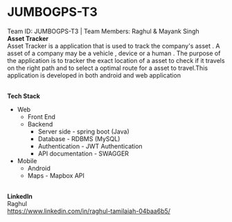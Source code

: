 # JUMBOGPS-T3
Team ID: JUMBOGPS-T3 | Team Members: Raghul &amp; Mayank Singh
</br>**Asset Tracker**</br>
Asset Tracker is a application that is used to track the company's asset . A asset of a company may be a vehicle , device or a human . The purpose of the application is to tracker the exact location of a asset to check if it travels on the right path and to select a optimal route for a asset to travel.This application is developed in both android and web application 

</br>**Tech Stack**
* Web
  * Front End
  * Backend 
    * Server side - spring boot (Java)
    * Database - RDBMS (MySQL)
    * Authentication - JWT Authentication
    * API documentation - SWAGGER 
* Mobile
  * Android 
  * Maps - Mapbox API 



</br>**LinkedIn**</br> 
Raghul</br>
https://www.linkedin.com/in/raghul-tamilaiah-04baa6b5/
